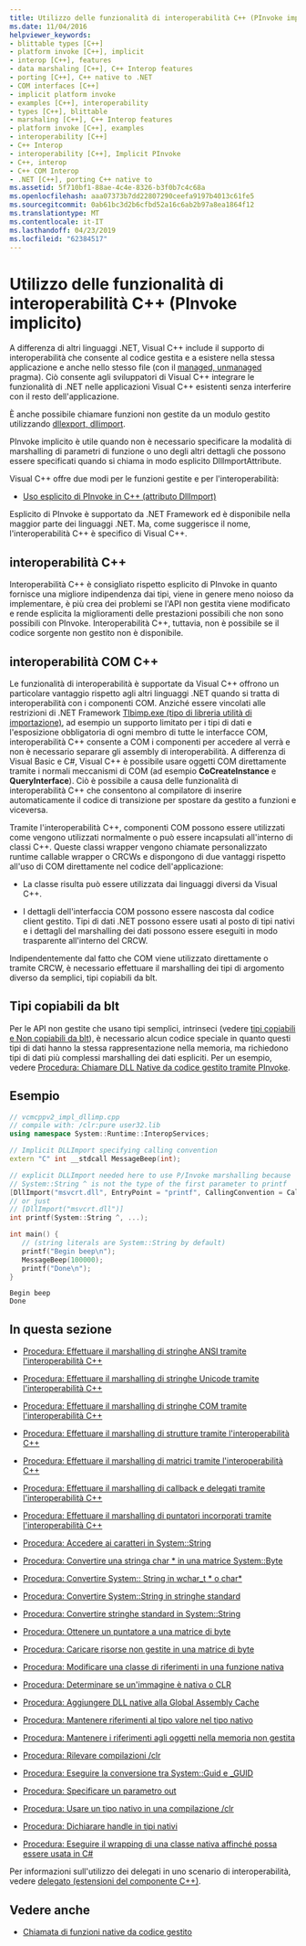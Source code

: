 ```yaml
---
title: Utilizzo delle funzionalità di interoperabilità C++ (PInvoke implicito)
ms.date: 11/04/2016
helpviewer_keywords:
- blittable types [C++]
- platform invoke [C++], implicit
- interop [C++], features
- data marshaling [C++], C++ Interop features
- porting [C++], C++ native to .NET
- COM interfaces [C++]
- implicit platform invoke
- examples [C++], interoperability
- types [C++], blittable
- marshaling [C++], C++ Interop features
- platform invoke [C++], examples
- interoperability [C++]
- C++ Interop
- interoperability [C++], Implicit PInvoke
- C++, interop
- C++ COM Interop
- .NET [C++], porting C++ native to
ms.assetid: 5f710bf1-88ae-4c4e-8326-b3f0b7c4c68a
ms.openlocfilehash: aaa07373b7dd22807290ceefa9197b4013c61fe5
ms.sourcegitcommit: 0ab61bc3d2b6cfbd52a16c6ab2b97a8ea1864f12
ms.translationtype: MT
ms.contentlocale: it-IT
ms.lasthandoff: 04/23/2019
ms.locfileid: "62384517"
---
```

# <a name="using-c-interop-implicit-pinvoke"></a>Utilizzo delle funzionalità di interoperabilità C++ (PInvoke implicito)

A differenza di altri linguaggi .NET, Visual C++ include il supporto di interoperabilità che consente al codice gestita e a esistere nella stessa applicazione e anche nello stesso file (con il [managed, unmanaged](../preprocessor/managed-unmanaged.md) pragma). Ciò consente agli sviluppatori di Visual C++ integrare le funzionalità di .NET nelle applicazioni Visual C++ esistenti senza interferire con il resto dell'applicazione.

È anche possibile chiamare funzioni non gestite da un modulo gestito utilizzando [dllexport, dllimport](../cpp/dllexport-dllimport.md).

PInvoke implicito è utile quando non è necessario specificare la modalità di marshalling di parametri di funzione o uno degli altri dettagli che possono essere specificati quando si chiama in modo esplicito DllImportAttribute.

Visual C++ offre due modi per le funzioni gestite e per l'interoperabilità:

- [Uso esplicito di PInvoke in C++ (attributo DllImport)](../dotnet/using-explicit-pinvoke-in-cpp-dllimport-attribute.md)

Esplicito di PInvoke è supportato da .NET Framework ed è disponibile nella maggior parte dei linguaggi .NET. Ma, come suggerisce il nome, l'interoperabilità C++ è specifico di Visual C++.

## <a name="c-interop"></a>interoperabilità C++

Interoperabilità C++ è consigliato rispetto esplicito di PInvoke in quanto fornisce una migliore indipendenza dai tipi, viene in genere meno noioso da implementare, è più crea dei problemi se l'API non gestita viene modificato e rende esplicita la miglioramenti delle prestazioni possibili che non sono possibili con PInvoke. Interoperabilità C++, tuttavia, non è possibile se il codice sorgente non gestito non è disponibile.

## <a name="c-com-interop"></a>interoperabilità COM C++

Le funzionalità di interoperabilità è supportate da Visual C++ offrono un particolare vantaggio rispetto agli altri linguaggi .NET quando si tratta di interoperabilità con i componenti COM. Anziché essere vincolati alle restrizioni di .NET Framework [Tlbimp.exe (tipo di libreria utilità di importazione)](/dotnet/framework/tools/tlbimp-exe-type-library-importer), ad esempio un supporto limitato per i tipi di dati e l'esposizione obbligatoria di ogni membro di tutte le interfacce COM, interoperabilità C++ consente a COM i componenti per accedere al verrà e non è necessario separare gli assembly di interoperabilità. A differenza di Visual Basic e C#, Visual C++ è possibile usare oggetti COM direttamente tramite i normali meccanismi di COM (ad esempio **CoCreateInstance** e **QueryInterface**). Ciò è possibile a causa delle funzionalità di interoperabilità C++ che consentono al compilatore di inserire automaticamente il codice di transizione per spostare da gestito a funzioni e viceversa.

Tramite l'interoperabilità C++, componenti COM possono essere utilizzati come vengono utilizzati normalmente o può essere incapsulati all'interno di classi C++. Queste classi wrapper vengono chiamate personalizzato runtime callable wrapper o CRCWs e dispongono di due vantaggi rispetto all'uso di COM direttamente nel codice dell'applicazione:

- La classe risulta può essere utilizzata dai linguaggi diversi da Visual C++.

- I dettagli dell'interfaccia COM possono essere nascosta dal codice client gestito. Tipi di dati .NET possono essere usati al posto di tipi nativi e i dettagli del marshalling dei dati possono essere eseguiti in modo trasparente all'interno del CRCW.

Indipendentemente dal fatto che COM viene utilizzato direttamente o tramite CRCW, è necessario effettuare il marshalling dei tipi di argomento diverso da semplici, tipi copiabili da blt.

## <a name="blittable-types"></a>Tipi copiabili da blt

Per le API non gestite che usano tipi semplici, intrinseci (vedere [tipi copiabili e Non copiabili da blt](/dotnet/framework/interop/blittable-and-non-blittable-types)), è necessario alcun codice speciale in quanto questi tipi di dati hanno la stessa rappresentazione nella memoria, ma richiedono tipi di dati più complessi marshalling dei dati espliciti. Per un esempio, vedere [Procedura: Chiamare DLL Native da codice gestito tramite PInvoke](../dotnet/how-to-call-native-dlls-from-managed-code-using-pinvoke.md).

## <a name="example"></a>Esempio

```cpp
// vcmcppv2_impl_dllimp.cpp
// compile with: /clr:pure user32.lib
using namespace System::Runtime::InteropServices;

// Implicit DLLImport specifying calling convention
extern "C" int __stdcall MessageBeep(int);

// explicit DLLImport needed here to use P/Invoke marshalling because
// System::String ^ is not the type of the first parameter to printf
[DllImport("msvcrt.dll", EntryPoint = "printf", CallingConvention = CallingConvention::Cdecl,  CharSet = CharSet::Ansi)]
// or just
// [DllImport("msvcrt.dll")]
int printf(System::String ^, ...);

int main() {
   // (string literals are System::String by default)
   printf("Begin beep\n");
   MessageBeep(100000);
   printf("Done\n");
}
```

```Output
Begin beep
Done
```

## <a name="in-this-section"></a>In questa sezione

- [Procedura: Effettuare il marshalling di stringhe ANSI tramite l'interoperabilità C++](../dotnet/how-to-marshal-ansi-strings-using-cpp-interop.md)

- [Procedura: Effettuare il marshalling di stringhe Unicode tramite l'interoperabilità C++](../dotnet/how-to-marshal-unicode-strings-using-cpp-interop.md)

- [Procedura: Effettuare il marshalling di stringhe COM tramite l'interoperabilità C++](../dotnet/how-to-marshal-com-strings-using-cpp-interop.md)

- [Procedura: Effettuare il marshalling di strutture tramite l'interoperabilità C++](../dotnet/how-to-marshal-structures-using-cpp-interop.md)

- [Procedura: Effettuare il marshalling di matrici tramite l'interoperabilità C++](../dotnet/how-to-marshal-arrays-using-cpp-interop.md)

- [Procedura: Effettuare il marshalling di callback e delegati tramite l'interoperabilità C++](../dotnet/how-to-marshal-callbacks-and-delegates-by-using-cpp-interop.md)

- [Procedura: Effettuare il marshalling di puntatori incorporati tramite l'interoperabilità C++](../dotnet/how-to-marshal-embedded-pointers-using-cpp-interop.md)

- [Procedura: Accedere ai caratteri in System::String](../dotnet/how-to-access-characters-in-a-system-string.md)

- [Procedura: Convertire una stringa char * in una matrice System::Byte](../dotnet/how-to-convert-char-star-string-to-system-byte-array.md)

- [Procedura: Convertire System:: String in wchar_t * o char\*](../dotnet/how-to-convert-system-string-to-wchar-t-star-or-char-star.md)

- [Procedura: Convertire System::String in stringhe standard](../dotnet/how-to-convert-system-string-to-standard-string.md)

- [Procedura: Convertire stringhe standard in System::String](../dotnet/how-to-convert-standard-string-to-system-string.md)

- [Procedura: Ottenere un puntatore a una matrice di byte](../dotnet/how-to-obtain-a-pointer-to-byte-array.md)

- [Procedura: Caricare risorse non gestite in una matrice di byte](../dotnet/how-to-load-unmanaged-resources-into-a-byte-array.md)

- [Procedura: Modificare una classe di riferimenti in una funzione nativa](../dotnet/how-to-modify-reference-class-in-a-native-function.md)

- [Procedura: Determinare se un'immagine è nativa o CLR](../dotnet/how-to-determine-if-an-image-is-native-or-clr.md)

- [Procedura: Aggiungere DLL native alla Global Assembly Cache](../dotnet/how-to-add-native-dll-to-global-assembly-cache.md)

- [Procedura: Mantenere riferimenti al tipo valore nel tipo nativo](../dotnet/how-to-hold-reference-to-value-type-in-native-type.md)

- [Procedura: Mantenere i riferimenti agli oggetti nella memoria non gestita](../dotnet/how-to-hold-object-reference-in-unmanaged-memory.md)

- [Procedura: Rilevare compilazioni /clr](../dotnet/how-to-detect-clr-compilation.md)

- [Procedura: Eseguire la conversione tra System::Guid e _GUID](../dotnet/how-to-convert-between-system-guid-and-guid.md)

- [Procedura: Specificare un parametro out](../dotnet/how-to-specify-an-out-parameter.md)

- [Procedura: Usare un tipo nativo in una compilazione /clr](../dotnet/how-to-use-a-native-type-in-a-clr-compilation.md)

- [Procedura: Dichiarare handle in tipi nativi](../dotnet/how-to-declare-handles-in-native-types.md)

- [Procedura: Eseguire il wrapping di una classe nativa affinché possa essere usata in C#](../dotnet/how-to-wrap-native-class-for-use-by-csharp.md)

Per informazioni sull'utilizzo dei delegati in uno scenario di interoperabilità, vedere [delegato (estensioni del componente C++)](../extensions/delegate-cpp-component-extensions.md).

## <a name="see-also"></a>Vedere anche

- [Chiamata di funzioni native da codice gestito](../dotnet/calling-native-functions-from-managed-code.md)
